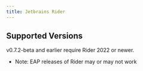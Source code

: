 ```yaml
---
title: Jetbrains Rider
---
```


## Supported Versions

v0.7.2-beta and earlier require Rider 2022 or newer.
- Note: EAP releases of Rider may or may not work
